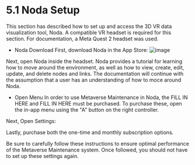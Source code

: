 # 5.1 Noda Setup

This section has described how to set up and access the 3D VR data visualization tool, Noda. A compatible VR headset is required for this section. For documentation, a Meta Quest 2 headset was used.

- Noda Download
First, download Noda in the App Store:
![image](https://user-images.githubusercontent.com/112486258/212988787-8e7c3938-40b2-46c1-842a-b9a2741a5250.png)

Next, open Noda inside the headset. Noda provides a tutorial for learning how to move around the environment, as well as how to view, create, edit, update, and delete nodes and links. The documentation will continue with the assumption that a user has an understanding of how to moce around Noda.

- Open Menu
In order to use Metaverse Maintenance in Noda, the  FILL IN HERE and FILL IN HERE must be purchased. To purchase these, open the in-app menu using the "A" button on the right controller.

Next, Open Settings:

Lastly, purchase both the one-time and monthly subscription options. 

Be sure to carefully follow these instructions to ensure optimal performance of the Metaverse Maintenance system. Once followed, you should not have to set up these settings again.
